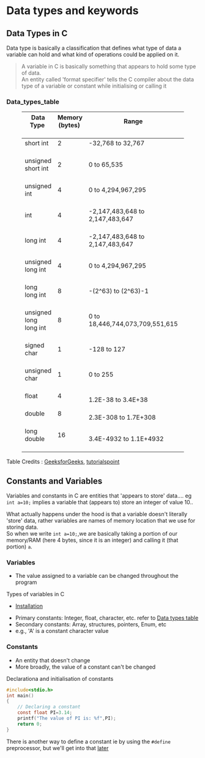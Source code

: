 # Data types and keywords

## Data Types in C

Data type is basically a classification that defines what type of data a variable can hold and what kind of operations could be applied on it. 

> A variable in C is basically something that appears to hold some type of data. <br>
> An entity called 'format specifier' tells the C compiler about the data type of a variable or constant while initialising or calling it

### Data_types_table

<figure class=table><table><thead><tr><th>Data Type&nbsp;<br>&nbsp;<th>Memory (bytes)&nbsp;<br>&nbsp;<th>Range&nbsp;<br>&nbsp;<th>Format Specifier&nbsp;<br>&nbsp;<tbody><tr><td>short int&nbsp;<br>&nbsp;<td>2&nbsp;<br>&nbsp;<td>-32,768 to 32,767&nbsp;<br>&nbsp;<td>%hd&nbsp;<br>&nbsp;<tr><td>unsigned short int&nbsp;<br>&nbsp;<td>2&nbsp;<br>&nbsp;<td>0 to 65,535&nbsp;<br>&nbsp;<td>%hu&nbsp;<br>&nbsp;<tr><td>unsigned int&nbsp;<br>&nbsp;<td>4&nbsp;<br>&nbsp;<td>0 to 4,294,967,295&nbsp;<br>&nbsp;<td>%u&nbsp;<br>&nbsp;<tr><td>int&nbsp;<br>&nbsp;<td>4&nbsp;<br>&nbsp;<td>-2,147,483,648 to 2,147,483,647&nbsp;<br>&nbsp;<td>%d&nbsp;<br>&nbsp;<tr><td>long int&nbsp;<br>&nbsp;<td>4&nbsp;<br>&nbsp;<td>-2,147,483,648 to 2,147,483,647&nbsp;<br>&nbsp;<td>%ld&nbsp;<br>&nbsp;<tr><td>unsigned long int&nbsp;<br>&nbsp;<td>4&nbsp;<br>&nbsp;<td>0 to 4,294,967,295&nbsp;<br>&nbsp;<td>%lu&nbsp;<br>&nbsp;<tr><td>long long int&nbsp;<br>&nbsp;<td>8&nbsp;<br>&nbsp;<td>-(2^63) to (2^63)-1&nbsp;<br>&nbsp;<td>%lld&nbsp;<br>&nbsp;<tr><td>unsigned long long int&nbsp;<br>&nbsp;<td>8&nbsp;<br>&nbsp;<td>0 to 18,446,744,073,709,551,615&nbsp;<br>&nbsp;<td>%llu&nbsp;<br>&nbsp;<tr><td>signed char&nbsp;<br>&nbsp;<td>1&nbsp;<br>&nbsp;<td>-128 to 127&nbsp;<br>&nbsp;<td>%c&nbsp;<br>&nbsp;<tr><td>unsigned char&nbsp;<br>&nbsp;<td>1&nbsp;<br>&nbsp;<td>0 to 255&nbsp;<br>&nbsp;<td>%c&nbsp;<br>&nbsp;<tr><td>float&nbsp;<br>&nbsp;<td>4&nbsp;<br>&nbsp;<td>1.2E-38 to 3.4E+38&nbsp;<td>%f&nbsp;<br>&nbsp;<tr><td>double&nbsp;<br>&nbsp;<td>8&nbsp;<br>&nbsp;<td>	2.3E-308 to 1.7E+308&nbsp;<td>%lf&nbsp;<br>&nbsp;<tr><td>long double&nbsp;<br>&nbsp;<td>16&nbsp;<br>&nbsp;<td>3.4E-4932 to 1.1E+4932	&nbsp;<td>%Lf&nbsp;<br>&nbsp;</table></figure>

Table Credits : [GeeksforGeeks](https://www.geeksforgeeks.org/data-types-in-c/), [tutorialspoint](https://www.tutorialspoint.com/cprogramming/c_data_types.htm)
  
## Constants and Variables

Variables and constants in C are entities that 'appears to store' data.... eg `int a=10;` implies a variable that (appears to) store an integer of value 10..
  
What actually happens under the hood is that a variable doesn't literally 'store' data, rather variables are names of memory location that we use for storing data.  
So when we write `int a=10;`,we are basically taking a portion of our memory/RAM (here 4 bytes, since it is an integer) and calling it (that portion) `a`.

### Variables
  
- The value assigned to a variable can be changed throughout the program

Types of variables in C
<ul>
<li><a href="#installation">Installation</a></li>
  </ul>
  
- Primary constants: Integer, float, character, etc. refer to <a href="#Data_types_table">Data types table</a> 
- Secondary constants: Array, structures, pointers, Enum, etc
- e.g., 'A' is a constant character value
  
  
### Constants

- An entity that doesn't change
- More broadly, the value of a constant can't be changed

Declarationa and initialisation of constants

```c
#include<stdio.h>    
int main()
{    
    // Declaring a constant 
    const float PI=3.14;    
    printf("The value of PI is: %f",PI);    
    return 0;  
}     
```

There is another way to define a constant ie by using the ```#define``` preprocessor, but we'll get into that [later](https://github.com/realKarthikNair/Learning-C-Lang/blob/main/Learning_C/J.%20Preprocessor/Preprocessor%20DIrectives/notes/preprocessor_directives.md#2-macros)
